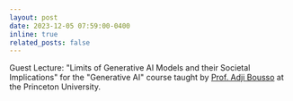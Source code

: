 ```yaml
---
layout: post
date: 2023-12-05 07:59:00-0400
inline: true
related_posts: false
---
```


Guest Lecture: "Limits of Generative AI Models and their Societal Implications" for the "Generative AI" course taught by [Prof. Adji Bousso](https://vertaix.princeton.edu/) at the Princeton University.

